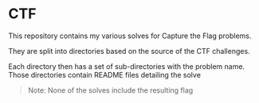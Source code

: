 # CTF
This repository contains my various solves for Capture the Flag problems.

They are split into directories based on the source of the CTF challenges. 

Each directory then has a set of sub-directories with the problem name. Those directories contain README files detailing the solve

> Note: None of the solves include the resulting flag

